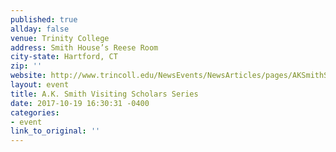 ```yaml
---
published: true
allday: false
venue: Trinity College
address: Smith House’s Reese Room
city-state: Hartford, CT
zip: ''
website: http://www.trincoll.edu/NewsEvents/NewsArticles/pages/AKSmithScheduleFall2017.aspx
layout: event
title: A.K. Smith Visiting Scholars Series
date: 2017-10-19 16:30:31 -0400
categories:
- event
link_to_original: ''
---
```

